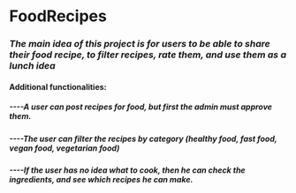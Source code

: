 # FoodRecipes

### *The main idea of this project is for users to be able to share their food recipe, to filter recipes, rate them, and use them as a lunch idea*

#### Additional functionalities:

##### ----A user can post recipes for food, but first the admin must approve them.

##### ----The user can filter the recipes by category *(healthy food, fast food, vegan food, vegetarian food*)

##### ----If the user has no idea what to cook, then he can check the ingredients, and see which recipes he can make.
